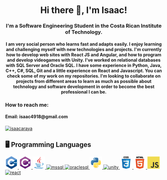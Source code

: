 <h1 align="center">Hi there 👋, I'm Isaac!</h1>
<h3 align="center">I'm a Software Engineering Student in the Costa Rican Institute of Technology.</h3>

<h4 align="center">I am very social person who learns fast and adapts easily. I enjoy learning and challenging myself with new technologies and projects. I'm currently how to develop web sites with React JS and Angular, and how to program and develop videogames with Unity. I've worked on relational databases with SQL Server and Oracle SQL. I have some experience in Python, Java, C++, C#, SQL, Git and a little experience on React and Javascript. You can check some of my work on my repositories. I'm looking to collaborate on projects from different areas to learn as much as possible about technology and software development in order to become the best professional I can be.</h4>

<h3>How to reach me:</h3>
<h4>Email: isaac4918@gmail.com</h4>
<p align="left"><a href="https://www.linkedin.com/in/isaac-araya-solano-b70951238/" target="blank"><img align="center" src="https://raw.githubusercontent.com/rahuldkjain/github-profile-readme-generator/master/src/images/icons/Social/linked-in-alt.svg" alt="isaacaraya" height="40" width="50" /></a>
</p>

<h2>🖥️ Programming Languages</h2>
<p align="left"> <a href="https://www.w3schools.com/cpp/" target="_blank" rel="noreferrer"> <img src="https://raw.githubusercontent.com/devicons/devicon/master/icons/cplusplus/cplusplus-original.svg" alt="cplusplus" width="40" height="40"/> </a> <a href="https://www.w3schools.com/cs/" target="_blank" rel="noreferrer"> <img src="https://raw.githubusercontent.com/devicons/devicon/master/icons/csharp/csharp-original.svg" alt="csharp" width="40" height="40"/> </a> <a href="https://www.java.com" target="_blank" rel="noreferrer"> <img src="https://raw.githubusercontent.com/devicons/devicon/master/icons/java/java-original.svg" alt="java" width="40" height="40"/> </a> <a href="https://www.microsoft.com/en-us/sql-server" target="_blank" rel="noreferrer"> <img src="https://www.svgrepo.com/show/303229/microsoft-sql-server-logo.svg" alt="mssql" width="40" height="40"/> </a> <a href="https://www.oracle.com/database/sqldeveloper/" target="_blank" rel="noreferrer"> <img src="https://user-images.githubusercontent.com/38987656/220417228-debf929a-f0dc-4d5f-9ff8-d77da7f3c6e7.png" alt="oraclesql" width="50" height="40"/> </a> <a href="https://www.python.org" target="_blank" rel="noreferrer"> <img src="https://raw.githubusercontent.com/devicons/devicon/master/icons/python/python-original.svg" alt="python" width="40" height="40"/> </a> <a href="https://unity.com/" target="_blank" rel="noreferrer"> <img src="https://www.vectorlogo.zone/logos/unity3d/unity3d-icon.svg" alt="unity" width="40" height="40"/> </a> <a href="https://www.w3schools.com/css/" target="_blank" rel="noreferrer"> <img src="https://raw.githubusercontent.com/devicons/devicon/master/icons/css3/css3-original-wordmark.svg" alt="css3" width="40" height="40"/> </a> <a href="https://www.w3.org/html/" target="_blank" rel="noreferrer"> <img src="https://raw.githubusercontent.com/devicons/devicon/master/icons/html5/html5-original-wordmark.svg" alt="html5" width="40" height="40"/> </a> <a href="https://developer.mozilla.org/en-US/docs/Web/JavaScript" target="_blank" rel="noreferrer"> <img src="https://raw.githubusercontent.com/devicons/devicon/master/icons/javascript/javascript-original.svg" alt="javascript" width="40" height="40"/> </a> <a href="https://reactjs.org" target="_blank" rel="noreferrer"> <img src="https://upload.wikimedia.org/wikipedia/commons/thumb/a/a7/React-icon.svg/2300px-React-icon.svg.png" alt="react" width="40" height="40"/> </a></p>
